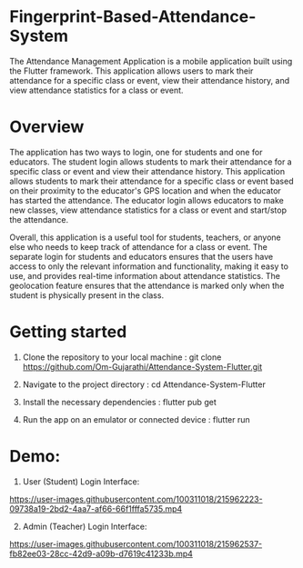 # Fingerprint-Based-Attendance-System
The Attendance Management Application is a mobile application built using the Flutter framework. This application allows users to mark their attendance for a specific class or event, view their attendance history, and view attendance statistics for a class or event.

# Overview

The application has two ways to login, one for students and one for educators. The student login allows students to mark their attendance for a specific class or event and view their attendance history. This application allows students to mark their attendance for a specific class or event based on their proximity to the educator's GPS location and when the educator has started the attendance. The educator login allows educators to make new classes, view attendance statistics for a class or event and start/stop the attendance.

Overall, this application is a useful tool for students, teachers, or anyone else who needs to keep track of attendance for a class or event. The separate login for students and educators ensures that the users have access to only the relevant information and functionality, making it easy to use, and provides real-time information about attendance statistics. The geolocation feature ensures that the attendance is marked only when the student is physically present in the class.

# Getting started

1. Clone the repository to your local machine :
   git clone https://github.com/Om-Gujarathi/Attendance-System-Flutter.git

2. Navigate to the project directory :
   cd Attendance-System-Flutter

3. Install the necessary dependencies :
   flutter pub get

4. Run the app on an emulator or connected device :
   flutter run
   
# Demo:

1) User (Student) Login Interface:

https://user-images.githubusercontent.com/100311018/215962223-09738a19-2bd2-4aa7-af66-66f1fffa5735.mp4

2) Admin (Teacher) Login Interface:

https://user-images.githubusercontent.com/100311018/215962537-fb82ee03-28cc-42d9-a09b-d7619c41233b.mp4

